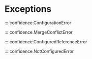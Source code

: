 # Exceptions

::: confidence.ConfigurationError

::: confidence.MergeConflictError

::: confidence.ConfiguredReferenceError

::: confidence.NotConfiguredError
